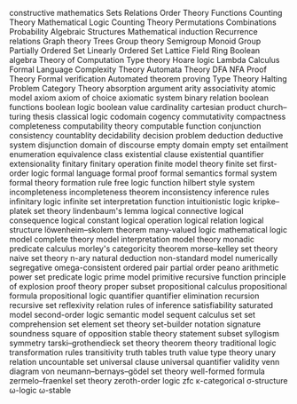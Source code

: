 
constructive mathematics
Sets
Relations
Order Theory
Functions
Counting Theory
Mathematical Logic
Counting Theory
Permutations
Combinations
Probability
Algebraic Structures
Mathematical induction 
Recurrence relations
Graph theory
Trees
Group theory
Semigroup
Monoid
Group
Partially Ordered Set
Linearly Ordered Set
Lattice
Field
Ring
Boolean algebra
Theory of Computation
Type theory
Hoare logic
Lambda Calculus
Formal Language
Complexity Theory
Automata Theory
DFA
NFA
Proof Theory
Formal verification
Automated theorem proving
Type Theory
Halting Problem
Category Theory
absorption
argument
arity
associativity
atomic model
axiom
axiom of choice
axiomatic system
binary relation
boolean functions
boolean logic
boolean value
cardinality
cartesian product
church–turing thesis
classical logic
codomain
cogency
commutativity
compactness
completeness 
computability theory
computable function
conjunction
consistency
countablity
decidability
decision problem
deduction
deductive system
disjunction
domain of discourse
empty domain
empty set
entailment
enumeration
equivalence class
existential clause
existential quantifier
extensionality
finitary
finitary operation
finite model theory
finite set
first-order logic
formal language
formal proof
formal semantics
formal system
formal theory
formation rule
free logic
function
hilbert style system
incompleteness
incompleteness theorem
inconsistency
inference rules
infinitary logic
infinite set
interpretation function
intuitionistic logic
kripke–platek set theory
lindenbaum's lemma
logical connective
logical consequence
logical constant
logical operation
logical relation
logical structure
löwenheim–skolem theorem
many-valued logic
mathematical logic
model complete theory
model interpretation
model theory
monadic predicate calculus
morley's categoricity theorem
morse–kelley set theory
naive set theory
n-ary
natural deduction
non-standard model
numerically segregative
omega-consistent
ordered pair
partial order
peano arithmetic
power set
predicate logic
prime model
primitive recursive function
principle of explosion
proof theory
proper subset
propositional calculus
propositional formula
propositional logic
quantifier
quantifier elimination
recursion
recursive set
reflexivity
relation
rules of inference
satisfiability
saturated model
second-order logic
semantic model
sequent calculus
set
set comprehension
set element
set theory
set-builder notation
signature
soundness
square of opposition
stable theory
statement
subset
syllogism
symmetry
tarski–grothendieck set theory
theorem
theory
traditional logic
transformation rules
transitivity
truth tables
truth value
type theory
unary relation
uncountable set
universal clause
universal quantifier
validity
venn diagram
von neumann–bernays–gödel set theory
well-formed formula
zermelo–fraenkel set theory
zeroth-order logic
zfc
κ-categorical
σ-structure
ω-logic
ω-stable
